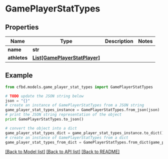 # GamePlayerStatTypes


## Properties
Name | Type | Description | Notes
------------ | ------------- | ------------- | -------------
**name** | **str** |  | 
**athletes** | [**List[GamePlayerStatPlayer]**](GamePlayerStatPlayer.md) |  | 

## Example

```python
from cfbd.models.game_player_stat_types import GamePlayerStatTypes

# TODO update the JSON string below
json = "{}"
# create an instance of GamePlayerStatTypes from a JSON string
game_player_stat_types_instance = GamePlayerStatTypes.from_json(json)
# print the JSON string representation of the object
print GamePlayerStatTypes.to_json()

# convert the object into a dict
game_player_stat_types_dict = game_player_stat_types_instance.to_dict()
# create an instance of GamePlayerStatTypes from a dict
game_player_stat_types_from_dict = GamePlayerStatTypes.from_dict(game_player_stat_types_dict)
```
[[Back to Model list]](../README.md#documentation-for-models) [[Back to API list]](../README.md#documentation-for-api-endpoints) [[Back to README]](../README.md)


